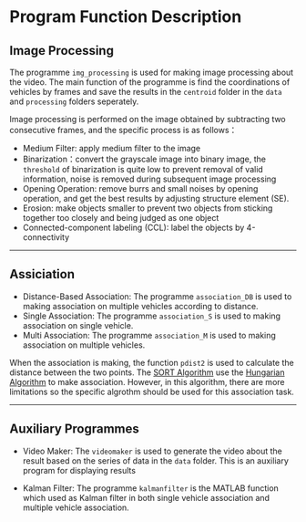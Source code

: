 # Program Function Description 
## Image Processing
The programme ``img_processing`` is used for making image processing about the video. The main function of the programme is find the coordinations of vehicles by frames and save the results in the ``centroid`` folder in the ``data`` and ``processing`` folders seperately.

Image processing is performed on the image obtained by subtracting two consecutive frames, and the specific process is as follows：
+ Medium Filter: apply medium filter to the image
+ Binarization：convert the grayscale image into binary image, the ``threshold`` of binarization is quite low to prevent removal of valid information, noise is removed during subsequent image processing
+ Opening Operation: remove burrs and small noises by opening operation, and get the best results by adjusting structure element (SE).
+ Erosion: make objects smaller to prevent two objects from sticking together too closely and being judged as one object
+ Connected-component labeling (CCL): label the objects by 4-connectivity

******
## Assiciation
+ Distance-Based Association: The programme ``association_DB`` is used to making association on multiple vehicles according to distance.
+ Single Association: The programme ``association_S`` is used to making association on single vehicle.  
+ Multi Association: The programme ``association_M`` is used to making association on multiple vehicles. 
  
When the association is making, the function ``pdist2`` is used to calculate the distance between the two points. The [SORT Algorithm](https://github.com/abewley/sort) use the [Hungarian Algorithm](https://github.com/PL97/Hungarian-algorithm-By-matlab) to make association. However, in this algorithm, there are more limitations so the specific algrothm should be used for this association task.

******
## Auxiliary Programmes
+ Video Maker: The ``videomaker`` is used to generate the video about the result based on the series of data in the ``data`` folder. This is an auxiliary program for displaying results

+ Kalman Filter: The programme ``kalmanfilter`` is the MATLAB function which used as Kalman filter in both single vehicle association and multiple vehicle association.
